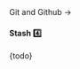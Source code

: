 <link rel="stylesheet" href="{{baseUrl}}/css/textbook.css">

<div class="website-content">

<div id="path">Git and Github &rarr; </div>

<div id="title">

#### Stash :four:

</div>

<div id="body">

{todo}

</div>

<div id="extras">
<div>

</div>
